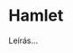 <!-- ======================================================================
--- Search engine
title:          Hamlet
keywords:       Hamlet, Shakespeare, tragédia
description:    William Shakespeare: Hamlet.
--- Menu system
order:          40
text:           Hamlet
hidden:         false
umbel:          false
--- Page properties
id:             /tragedies/hamlet
document:       
layout:         layout-2-left
$-left:         play-list
======================================================================= -->

# Hamlet

Leírás...
